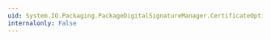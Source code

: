 ```yaml
---
uid: System.IO.Packaging.PackageDigitalSignatureManager.CertificateOption
internalonly: False
---
```

